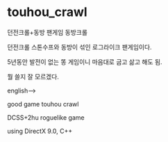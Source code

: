 # touhou_crawl
던전크롤+동방 팬게임 동방크롤


던전크롤 스톤수프와 동방이 섞인 로그라이크 팬게임이다.


5년동안 발전이 없는 똥 게임이니 마음대로 굽고 삶고 해도 됨.


뭘 쓸지 잘 모르겠다.






english-->

good game touhou crawl

DCSS+2hu   roguelike game 

using DirectX 9.0, C++





